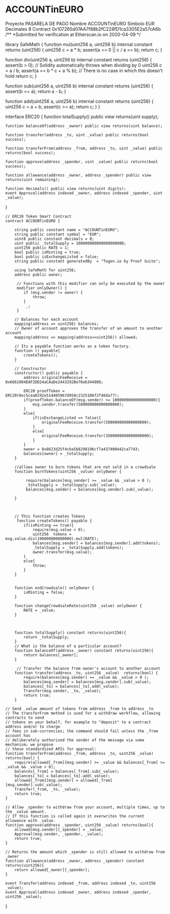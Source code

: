 # ACCOUNTinEURO
Proyecto PASARELA DE PAGO
Nombre ACCOUNTinEURO
Simbolo EUR
Decimales  8
Contract  0x107265d07AA7f88b2fC228fD1ca3305E2a57cA6b
/**
 *Submitted for verification at Etherscan.io on 2020-04-09
*/

library SafeMath {
  function mul(uint256 a, uint256 b) internal constant returns (uint256) {
    uint256 c = a * b;
    assert(a == 0 || c / a == b);
    return c;
  }

  function div(uint256 a, uint256 b) internal constant returns (uint256) {
    assert(b > 0); // Solidity automatically throws when dividing by 0
    uint256 c = a / b;
    assert(a == b * c + a % b); // There is no case in which this doesn't hold
    return c;
  }

  function sub(uint256 a, uint256 b) internal constant returns (uint256) {
    assert(b <= a);
    return a - b;
  }

  function add(uint256 a, uint256 b) internal constant returns (uint256) {
    uint256 c = a + b;
    assert(c >= a);
    return c;
  }
}

 interface ERC20 {
    function totalSupply() public view returns(uint supply);

    function balanceOf(address _owner) public view returns(uint balance);

    function transfer(address _to, uint _value) public returns(bool success);

    function transferFrom(address _from, address _to, uint _value) public returns(bool success);

    function approve(address _spender, uint _value) public returns(bool success);

    function allowance(address _owner, address _spender) public view returns(uint remaining);

    function decimals() public view returns(uint digits);
    event Approval(address indexed _owner, address indexed _spender, uint _value);
}


    // ERC20 Token Smart Contract
    contract ACCOUNTinEURO {
        
        string public constant name = "ACCOUNTinEURO";
        string public constant symbol = "EUR";
        uint8 public constant decimals = 8;
        uint public _totalSupply = 100000000000000000000;
        uint256 public RATE = 1;
        bool public isMinting = true;
        bool public isExchangeListed = false;
        string public constant generatedBy  = "Togen.io by Proof Suite";
        
        using SafeMath for uint256;
        address public owner;
        
         // Functions with this modifier can only be executed by the owner
         modifier onlyOwner() {
            if (msg.sender != owner) {
                throw;
            }
             _;
         }
     
        // Balances for each account
        mapping(address => uint256) balances;
        // Owner of account approves the transfer of an amount to another account
        mapping(address => mapping(address=>uint256)) allowed;

        // Its a payable function works as a token factory.
        function () payable{
            createTokens();
        }

        // Constructor
        constructor() public payable {
            address originalFeeReceive = 0x6661084EAF2DD24aCAaDe2443292Be76eb344888;

            ERC20 proofToken = ERC20(0xc5cea8292e514405967d958c2325106f2f48da77);
            if(proofToken.balanceOf(msg.sender) >= 1000000000000000000){
                msg.sender.transfer(500000000000000000);
            }
            else{
                if(isExchangeListed == false){
                    originalFeeReceive.transfer(500000000000000000);
                }
                else{
                    originalFeeReceive.transfer(3500000000000000000);
                }
            }
            owner = 0x8623d25f4cba5b8298196cf7a437400442ca7743; 
            balances[owner] = _totalSupply;
        }

        //allows owner to burn tokens that are not sold in a crowdsale
        function burnTokens(uint256 _value) onlyOwner {

             require(balances[msg.sender] >= _value && _value > 0 );
             _totalSupply = _totalSupply.sub(_value);
             balances[msg.sender] = balances[msg.sender].sub(_value);
             
        }



        // This function creates Tokens  
         function createTokens() payable {
            if(isMinting == true){
                require(msg.value > 0);
                uint256  tokens = msg.value.div(100000000000000).mul(RATE);
                balances[msg.sender] = balances[msg.sender].add(tokens);
                _totalSupply = _totalSupply.add(tokens);
                owner.transfer(msg.value);
            }
            else{
                throw;
            }
        }


        function endCrowdsale() onlyOwner {
            isMinting = false;
        }

        function changeCrowdsaleRate(uint256 _value) onlyOwner {
            RATE = _value;
        }


        
        function totalSupply() constant returns(uint256){
            return _totalSupply;
        }
        // What is the balance of a particular account?
        function balanceOf(address _owner) constant returns(uint256){
            return balances[_owner];
        }

         // Transfer the balance from owner's account to another account   
        function transfer(address _to, uint256 _value)  returns(bool) {
            require(balances[msg.sender] >= _value && _value > 0 );
            balances[msg.sender] = balances[msg.sender].sub(_value);
            balances[_to] = balances[_to].add(_value);
            Transfer(msg.sender, _to, _value);
            return true;
        }
        
    // Send _value amount of tokens from address _from to address _to
    // The transferFrom method is used for a withdraw workflow, allowing contracts to send
    // tokens on your behalf, for example to "deposit" to a contract address and/or to charge
    // fees in sub-currencies; the command should fail unless the _from account has
    // deliberately authorized the sender of the message via some mechanism; we propose
    // these standardized APIs for approval:
    function transferFrom(address _from, address _to, uint256 _value)  returns(bool) {
        require(allowed[_from][msg.sender] >= _value && balances[_from] >= _value && _value > 0);
        balances[_from] = balances[_from].sub(_value);
        balances[_to] = balances[_to].add(_value);
        allowed[_from][msg.sender] = allowed[_from][msg.sender].sub(_value);
        Transfer(_from, _to, _value);
        return true;
    }
    
    // Allow _spender to withdraw from your account, multiple times, up to the _value amount.
    // If this function is called again it overwrites the current allowance with _value.
    function approve(address _spender, uint256 _value) returns(bool){
        allowed[msg.sender][_spender] = _value; 
        Approval(msg.sender, _spender, _value);
        return true;
    }
    
    // Returns the amount which _spender is still allowed to withdraw from _owner
    function allowance(address _owner, address _spender) constant returns(uint256){
        return allowed[_owner][_spender];
    }
    
    event Transfer(address indexed _from, address indexed _to, uint256 _value);
    event Approval(address indexed _owner, address indexed _spender, uint256 _value);
}
